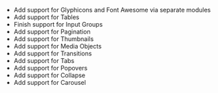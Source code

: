 * Add support for Glyphicons and Font Awesome via separate modules
* Add support for Tables
* Finish support for Input Groups
* Add support for Pagination
* Add support for Thumbnails
* Add support for Media Objects
* Add support for Transitions
* Add support for Tabs
* Add support for Popovers
* Add support for Collapse
* Add support for Carousel
